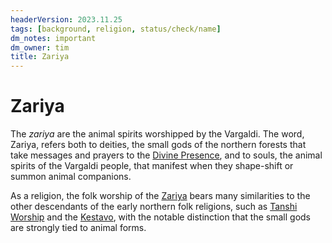```yaml
---
headerVersion: 2023.11.25
tags: [background, religion, status/check/name]
dm_notes: important
dm_owner: tim
title: Zariya
---
```

# Zariya





The *zariya* are the animal spirits worshipped by the Vargaldi. The word, Zariya, refers both to deities, the small gods of the northern forests that take messages and prayers to the [Divine Presence](<../../gods/high-gods/divine-presence.md>), and to souls, the animal spirits of the Vargaldi people, that manifest when they shape-shift or summon animal companions. 

As a religion, the folk worship of the [Zariya](<./zariya.md>) bears many similarities to the other descendants of the early northern folk religions, such as [Tanshi Worship](<./tanshi-worship.md>) and the [Kestavo](<./kestavo.md>), with the notable distinction that the small gods are strongly tied to animal forms.



